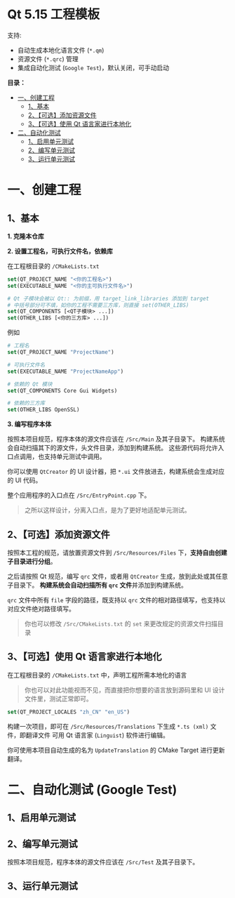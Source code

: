 # Qt 5.15 工程模板
支持:

- 自动生成本地化语言文件 (`*.qm`)
- 资源文件 (`*.qrc`) 管理
- 集成自动化测试 (`Google Test`)，默认关闭，可手动启动

**目录：**

- [一、创建工程](#一创建工程)
  - [1、基本](#1基本)
  - [2、【可选】添加资源文件](#2可选添加资源文件)
  - [3、【可选】使用 Qt 语言家进行本地化](#3可选使用-qt-语言家进行本地化)
- [二、自动化测试](#二自动化测试-google-test)
  - [1、启用单元测试](#1启用单元测试)
  - [2、编写单元测试](#2编写单元测试)
  - [3、运行单元测试](#3运行单元测试)

# 一、创建工程
## 1、基本
**1. 克隆本仓库**

**2. 设置工程名，可执行文件名，依赖库**

在工程根目录的 `/CMakeLists.txt`

```cmake
set(QT_PROJECT_NAME "<你的工程名>")
set(EXECUTABLE_NAME "<你的主可执行文件名>")

# Qt 子模块会被以 Qt:: 为前缀，用 target_link_libraries 添加到 target
# 中括号部分可不填，如你的工程不需要三方库，则直接 set(OTHER_LIBS)
set(QT_COMPONENTS [<QT子模块> ...])
set(OTHER_LIBS [<你的三方库> ...])
```
例如
```cmake
# 工程名
set(QT_PROJECT_NAME "ProjectName")

# 可执行文件名
set(EXECUTABLE_NAME "ProjectNameApp")

# 依赖的 Qt 模块
set(QT_COMPONENTS Core Gui Widgets)

# 依赖的三方库
set(OTHER_LIBS OpenSSL)
```

**3. 编写程序本体**

按照本项目规范，程序本体的源文件应该在 `/Src/Main` 及其子目录下。
构建系统会自动扫描其下的源文件，头文件目录，添加到构建系统。
这些源代码将允许入口点调用，也支持单元测试中调用。

你可以使用 `QtCreator` 的 UI 设计器，把 `*.ui` 文件放进去，构建系统会生成对应的 UI 代码。

整个应用程序的入口点在 `/Src/EntryPoint.cpp` 下。

> 之所以这样设计，分离入口点，是为了更好地适配单元测试。

## 2、【可选】添加资源文件
按照本工程的规范，请放置资源文件到 `/Src/Resources/Files` 下，**支持自由创建子目录进行分组**。

之后请按照 Qt 规范，编写 `qrc` 文件，或者用 `QtCreator` 生成，放到此处或其任意子目录下。
**构建系统会自动扫描所有 `qrc` 文件**并添加到构建系统。

`qrc` 文件中所有 `file` 字段的路径，既支持以 `qrc` 文件的相对路径填写，也支持以对应文件绝对路径填写。

> 你也可以修改 `/Src/CMakeLists.txt` 的 `set` 来更改规定的资源文件扫描目录

## 3、【可选】使用 Qt 语言家进行本地化

在工程根目录的 `/CMakeLists.txt` 中，声明工程所需本地化的语言

> 你也可以对此功能视而不见，而直接把你想要的语言放到源码里和 UI 设计文件里，测试正常即可。

```cmake
set(QT_PROJECT_LOCALES "zh_CN" "en_US")
```

构建一次项目，即可在 `/Src/Resources/Translations` 下生成 `*.ts (xml)` 文件，即翻译文件
可用 Qt 语言家 (`Linguist`) 软件进行编辑。

你可使用本项目自动生成的名为 `UpdateTranslation` 的 CMake Target 进行更新翻译。

# 二、自动化测试 (Google Test)
## 1、启用单元测试

## 2、编写单元测试
按照本项目规范，程序本体的源文件应该在 `/Src/Test` 及其子目录下。

## 3、运行单元测试